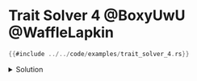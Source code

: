  # Trait Solver 4 @BoxyUwU @WaffleLapkin
 
 ```rust
 {{#include ../../code/examples/trait_solver_4.rs}}
 ```
 
 <details>
 <summary>Solution</summary>
 
```
{{#include ../../code/examples/stderr/trait_solver_4.stderr}}
```

 <!-- FIXME: explanation -->
 
 </details>
 